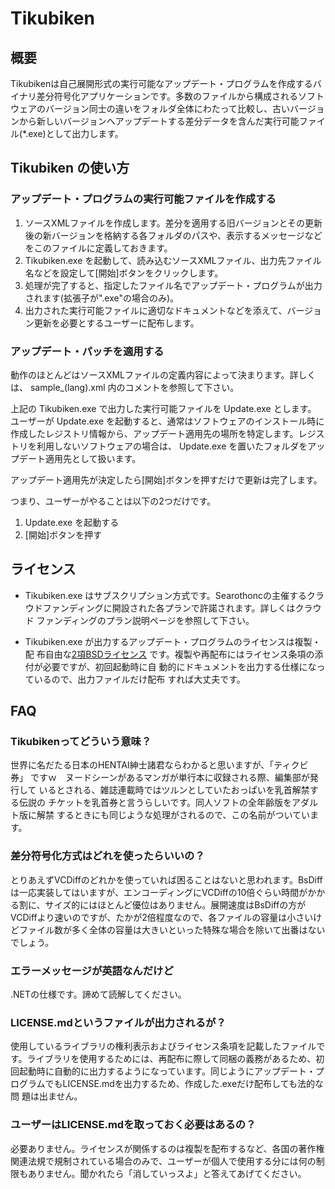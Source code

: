 # Tikubiken

## 概要

Tikubikenは自己展開形式の実行可能なアップデート・プログラムを作成するバ
イナリ差分符号化アプリケーションです。多数のファイルから構成されるソフト
ウェアのバージョン同士の違いをフォルダ全体にわたって比較し、古いバージョ
ンから新しいバージョンへアップデートする差分データを含んだ実行可能ファイ
ル(*.exe)として出力します。


## Tikubiken の使い方

### アップデート・プログラムの実行可能ファイルを作成する

 1. ソースXMLファイルを作成します。差分を適用する旧バージョンとその更新
    後の新バージョンを格納する各フォルダのパスや、表示するメッセージなど
    をこのファイルに定義しておきます。
 2. Tikubiken.exe を起動して、読み込むソースXMLファイル、出力先ファイル
    名などを設定して[開始]ボタンをクリックします。
 3. 処理が完了すると、指定したファイル名でアップデート・プログラムが出力
    されます(拡張子が".exe"の場合のみ)。
 4. 出力された実行可能ファイルに適切なドキュメントなどを添えて、バージョ
    ン更新を必要とするユーザーに配布します。

### アップデート・パッチを適用する

動作のほとんどはソースXMLファイルの定義内容によって決まります。詳しくは、
sample_(lang).xml 内のコメントを参照して下さい。

上記の Tikubiken.exe で出力した実行可能ファイルを Update.exe とします。
ユーザーが Update.exe を起動すると、通常はソフトウェアのインストール時に
作成したレジストリ情報から、アップデート適用先の場所を特定します。レジス
トリを利用しないソフトウェアの場合は、 Update.exe を置いたフォルダをアッ
プデート適用先として扱います。

アップデート適用先が決定したら[開始]ボタンを押すだけで更新は完了します。

つまり、ユーザーがやることは以下の2つだけです。

 1. Update.exe を起動する
 2. [開始]ボタンを押す


## ライセンス

* Tikubiken.exe はサブスクリプション方式です。Searothoncの主催するクラ
  ウドファンディングに開設された各プランで許諾されます。詳しくはクラウド
  ファンディングのプラン説明ページを参照して下さい。

* Tikubiken.exe が出力するアップデート・プログラムのライセンスは複製・配
  布自由な[2項BSDライセンス](https://opensource.org/licenses/BSD-2-Clause)
  です。複製や再配布にはライセンス条項の添付が必要ですが、初回起動時に自
  動的にドキュメントを出力する仕様になっているので、出力ファイルだけ配布
  すれば大丈夫です。


## FAQ

### Tikubikenってどういう意味？
世界に名だたる日本のHENTAI紳士諸君ならわかると思いますが、「ティクビ券」
ですｗ　ヌードシーンがあるマンガが単行本に収録される際、編集部が発行して
いるとされる、雑誌連載時ではツルンとしていたおっぱいを乳首解禁する伝説の
チケットを乳首券と言うらしいです。同人ソフトの全年齢版をアダルト版に解禁
するときにも同じような処理がされるので、この名前がついています。

### 差分符号化方式はどれを使ったらいいの？
とりあえずVCDiffのどれかを使っていれば困ることはないと思われます。BsDiff
は一応実装してはいますが、エンコーディングにVCDiffの10倍ぐらい時間がかか
る割に、サイズ的にはほとんど優位はありません。展開速度はBsDiffの方が
VCDiffより速いのですが、たかが2倍程度なので、各ファイルの容量は小さいけ
どファイル数が多く全体の容量は大きいといった特殊な場合を除いて出番はない
でしょう。

### エラーメッセージが英語なんだけど
.NETの仕様です。諦めて読解してください。

### LICENSE.mdというファイルが出力されるが？
使用しているライブラリの権利表示およびライセンス条項を記載したファイルで
す。ライブラリを使用するためには、再配布に際して同梱の義務があるため、初
回起動時に自動的に出力するようになっています。同じようにアップデート・プ
ログラムでもLICENSE.mdを出力するため、作成した.exeだけ配布しても法的な問
題は出ません。

### ユーザーはLICENSE.mdを取っておく必要はあるの？
必要ありません。ライセンスが関係するのは複製を配布するなど、各国の著作権
関連法規で規制されている場合のみで、ユーザーが個人で使用する分には何の制
限もありません。聞かれたら「消していっスよ」と答えてあげてください。
